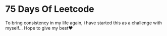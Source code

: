 # 75 Days Of Leetcode
   To bring consistency in my life again, i have started this as a challenge with myself...
   Hope to give my best❤️
